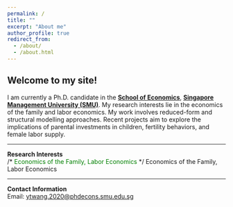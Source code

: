 ```yaml
---
permalink: /
title: ""
excerpt: "About me"
author_profile: true
redirect_from: 
  - /about/
  - /about.html
---
```


**Welcome to my site!** 
------

I am currently a Ph.D. candidate in the [**School of Economics**](https://economics.smu.edu.sg/), [**Singapore Management University (SMU)**](https://www.smu.edu.sg/). My research interests lie in the economics of the family and labor economics. My work involves reduced-form and structural modelling approaches. Recent projects aim to explore the implications of parental investments in children, fertility behaviors, and female labor supply.

------
**Research Interests**<br>
  /* <span style="color: green;">Economics of the Family, Labor Economics</span> */
  Economics of the Family, Labor Economics
  
------
**Contact Information**<br>
  Email: [ytwang.2020@phdecons.smu.edu.sg](mailto:ytwang.2020@phdecons.smu.edu.sg)
